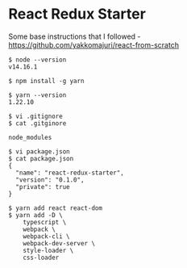 # React Redux Starter

Some base instructions that I followed -
https://github.com/yakkomajuri/react-from-scratch

```
$ node --version
v14.16.1

$ npm install -g yarn

$ yarn --version
1.22.10

$ vi .gitignore
$ cat .gitginore

node_modules

$ vi package.json
$ cat package.json
{
  "name": "react-redux-starter",
  "version": "0.1.0",
  "private": true
}

$ yarn add react react-dom
$ yarn add -D \
    typescript \
    webpack \
    webpack-cli \
    webpack-dev-server \
    style-loader \
    css-loader
```

